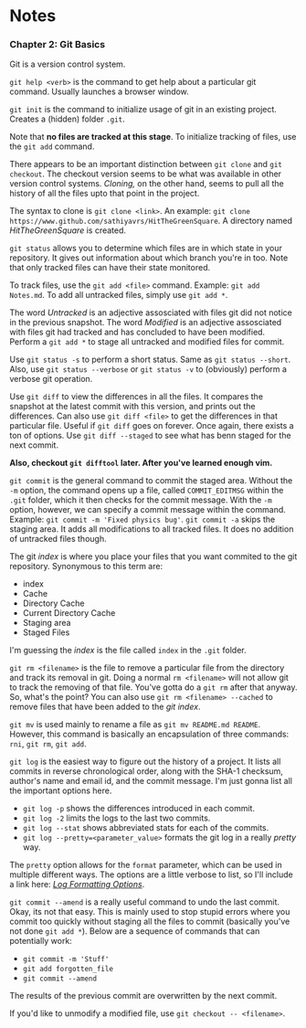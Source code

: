 # Notes

### Chapter 2: Git Basics

Git is a version control system.

`git help <verb>` is the command to get help about a particular git command. Usually launches a browser window.

`git init` is the command to initialize usage of git in an existing project. Creates a (hidden) folder `.git`.

Note that **no files are tracked at this stage**. To initialize tracking of files, use the `git add` command.

There appears to be an important distinction between `git clone` and `git checkout`. The checkout version seems to be what was available in other version control systems. *Cloning,* on the other hand, seems to pull all the history of all the files upto that point in the project.

The syntax to clone is `git clone <link>`. An example: `git clone https://www.github.com/sathiyavrs/HitTheGreenSquare`. A directory named *HitTheGreenSquare* is created.

`git status` allows you to determine which files are in which state in your repository. It gives out information about which branch you're in too. Note that only tracked files can have their state monitored.

To track files, use the `git add <file>` command. Example: `git add Notes.md`. To add all untracked files, simply use `git add *`.

The word *Untracked* is an adjective assosciated with files git did not notice in the previous snapshot.
The word *Modified* is an adjective assosciated with files git had tracked and has concluded to have been modified.
Perform a `git add *` to stage all untracked and modified files for commit.

Use `git status -s` to perform a short status. Same as `git status --short`. Also, use `git status --verbose` or `git status -v` to (obviously) perform a verbose git operation. 

Use `git diff` to view the differences in all the files. It compares the snapshot at the latest commit with this version, and prints out the differences. Can also use `git diff <file>` to get the differences in that particular file. Useful if `git diff` goes on forever. Once again, there exists a ton of options. 
Use `git diff --staged` to see what has benn staged for the next commit.

**Also, checkout `git difftool` later. After you've learned enough vim.**

`git commit` is the general command to commit the staged area. Without the `-m` option, the command opens up a file, called `COMMIT_EDITMSG` within the `.git` folder, which it then checks for the commit message. With the `-m` option, however, we can specify a commit message within the command. Example: `git commit -m 'Fixed physics bug'`.
`git commit -a` skips the staging area. It adds all modifications to all tracked files. It does no addition of untracked files though.

The git *index* is where you place your files that you want commited to the git repository. Synonymous to this term are:
* index
* Cache
* Directory Cache
* Current Directory Cache
* Staging area
* Staged Files

I'm guessing the *index* is the file called `index` in the `.git` folder.

`git rm <filename>` is the file to remove a particular file from the directory and track its removal in git. Doing a normal `rm <filename>` will not allow git to track the removing of that file. You've gotta do a `git rm` after that anyway. So, what's the point? 
You can also use `git rm <filename> --cached` to remove files that have been added to the *git index*.

`git mv` is used mainly to rename a file as `git mv README.md README`. However, this command is basically an encapsulation of three commands: `rni`, `git rm`, `git add`.

`git log` is the easiest way to figure out the history of a project. It lists all commits in reverse chronological order, along with the SHA-1 checksum, author's name and email id, and the commit message.
I'm just gonna list all the important options here.

* `git log -p` shows the differences introduced in each commit.
* `git log -2` limits the logs to the last two commits.
* `git log --stat` shows abbreviated stats for each of the commits.
* `git log --pretty=<parameter_value>` formats the git log in a really *pretty* way.

The `pretty` option allows for the `format` parameter, which can be used in multiple different ways. The options are a little verbose to list, so I'll include a link here: [*Log Formatting Options*](https://git-scm.com/book/en/v2/Git-Basics-Viewing-the-Commit-History).

`git commit --amend` is a really useful command to undo the last commit. Okay, its not that easy. This is mainly used to stop stupid errors where you commit too quickly without staging all the files to commit (basically you've not done `git add *`). Below are a sequence of commands that can potentially work:

* `git commit -m 'Stuff'`
* `git add forgotten_file`
* `git commit --amend`

The results of the previous commit are overwritten by the next commit.

If you'd like to unmodify a modified file, use `git checkout -- <filename>`.
